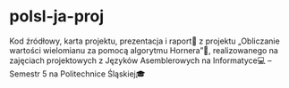 # polsl-ja-proj
Kod źródłowy, karta projektu, prezentacja i raport📝 z projektu „Obliczanie wartości wielomianu za pomocą algorytmu Hornera”🔢, realizowanego na zajęciach projektowych z Języków Asemblerowych na Informatyce💻 – Semestr 5 na Politechnice Śląskiej🎓
